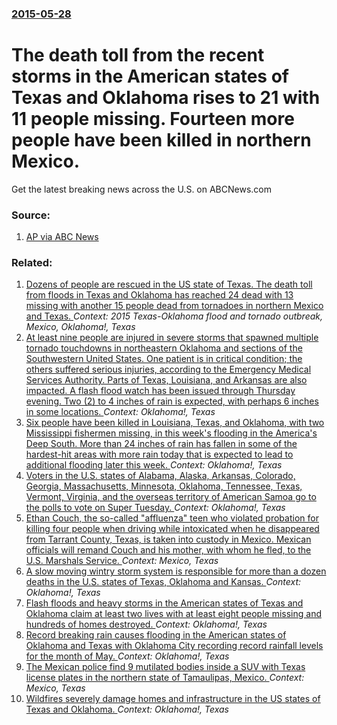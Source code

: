 ### [2015-05-28](/news/2015/05/28/index.md)

# The death toll from the recent storms in the American states of Texas and Oklahoma rises to 21 with 11 people missing. Fourteen more people have been killed in northern Mexico. 

Get the latest breaking news across the U.S. on ABCNews.com


### Source:

1. [AP via ABC News](http://abcnews.go.com/US/wireStory/punishing-storms-texas-test-government-emergency-response-31328110)

### Related:

1. [Dozens of people are rescued in the US state of Texas. The death toll from floods in Texas and Oklahoma has reached 24 dead with 13 missing with another 15 people dead from tornadoes in northern Mexico and Texas. ](/news/2015/05/29/dozens-of-people-are-rescued-in-the-us-state-of-texas-the-death-toll-from-floods-in-texas-and-oklahoma-has-reached-24-dead-with-13-missing.md) _Context: 2015 Texas-Oklahoma flood and tornado outbreak, Mexico, Oklahoma!, Texas_
2. [At least nine people are injured in severe storms that spawned multiple tornado touchdowns in northeastern Oklahoma and sections of the Southwestern United States. One patient is in critical condition; the others suffered serious injuries, according to the Emergency Medical Services Authority. Parts of Texas, Louisiana, and Arkansas are also impacted. A flash flood watch has been issued through Thursday evening. Two (2) to 4 inches of rain is expected, with perhaps 6 inches in some locations. ](/news/2016/03/30/at-least-nine-people-are-injured-in-severe-storms-that-spawned-multiple-tornado-touchdowns-in-northeastern-oklahoma-and-sections-of-the-sout.md) _Context: Oklahoma!, Texas_
3. [Six people have been killed in Louisiana, Texas, and Oklahoma, with two Mississippi fishermen missing, in this week's flooding in the America's Deep South. More than 24 inches of rain has fallen in some of the hardest-hit areas with more rain today that is expected to lead to additional flooding later this week. ](/news/2016/03/13/six-people-have-been-killed-in-louisiana-texas-and-oklahoma-with-two-mississippi-fishermen-missing-in-this-week-s-flooding-in-the-americ.md) _Context: Oklahoma!, Texas_
4. [Voters in the U.S. states of Alabama, Alaska, Arkansas, Colorado, Georgia, Massachusetts, Minnesota, Oklahoma, Tennessee, Texas, Vermont, Virginia, and the overseas territory of American Samoa go to the polls to vote on Super Tuesday. ](/news/2016/03/1/voters-in-the-u-s-states-of-alabama-alaska-arkansas-colorado-georgia-massachusetts-minnesota-oklahoma-tennessee-texas-vermont-vi.md) _Context: Oklahoma!, Texas_
5. [Ethan Couch, the so-called "affluenza" teen who violated probation for killing four people when driving while intoxicated when he disappeared from Tarrant County, Texas, is taken into custody in Mexico. Mexican officials will remand Couch and his mother, with whom he fled, to the U.S. Marshals Service. ](/news/2015/12/29/ethan-couch-the-so-called-aaffluenzaa-teen-who-violated-probation-for-killing-four-people-when-driving-while-intoxicated-when-he-disapp.md) _Context: Mexico, Texas_
6. [A slow moving wintry storm system is responsible for more than a dozen deaths in the U.S. states of Texas, Oklahoma and Kansas. ](/news/2015/11/28/a-slow-moving-wintry-storm-system-is-responsible-for-more-than-a-dozen-deaths-in-the-u-s-states-of-texas-oklahoma-and-kansas.md) _Context: Oklahoma!, Texas_
7. [Flash floods and heavy storms in the American states of Texas and Oklahoma claim at least two lives with at least eight people missing and hundreds of homes destroyed. ](/news/2015/05/24/flash-floods-and-heavy-storms-in-the-american-states-of-texas-and-oklahoma-claim-at-least-two-lives-with-at-least-eight-people-missing-and-h.md) _Context: Oklahoma!, Texas_
8. [Record breaking rain causes flooding in the American states of Oklahoma and Texas with Oklahoma City recording record rainfall levels for the month of May. ](/news/2015/05/23/record-breaking-rain-causes-flooding-in-the-american-states-of-oklahoma-and-texas-with-oklahoma-city-recording-record-rainfall-levels-for-th.md) _Context: Oklahoma!, Texas_
9. [The Mexican police find 9 mutilated bodies inside a SUV with Texas license plates in the northern state of Tamaulipas, Mexico. ](/news/2013/04/2/the-mexican-police-find-9-mutilated-bodies-inside-a-suv-with-texas-license-plates-in-the-northern-state-of-tamaulipas-mexico.md) _Context: Mexico, Texas_
10. [Wildfires severely damage homes and infrastructure in the US states of Texas and Oklahoma. ](/news/2011/08/31/wildfires-severely-damage-homes-and-infrastructure-in-the-us-states-of-texas-and-oklahoma.md) _Context: Oklahoma!, Texas_

